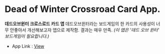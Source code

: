 # Dead of Winter Crossroad Card App.
**데드오브윈터 크로스로드 카드 앱** 데드오브윈터라는 보드게임의 한 카드의 사용성이 너무 안좋아서 개선해보고자 앱으로 제작함. 결과는 매우 만족. *(이 앱은 '데드 오브 윈터' 보드게임이 필요합니다.)*
+ App Link : [View](http://dow-crossroad.s3-website.ap-northeast-2.amazonaws.com/)
